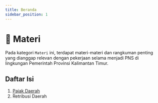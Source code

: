 ```yaml
---
title: Beranda
sidebar_position: 1
---
```


# 📖 Materi

Pada kategori ```Materi``` ini, terdapat materi-materi dan rangkuman penting yang dianggap relevan dengan pekerjaan selama menjadi PNS di lingkungan Pemerintah Provinsi Kalimantan Timur.

## Daftar Isi
1. [Pajak Daerah](/docs/pajak-daerah/pengertian)
2. Retribusi Daerah